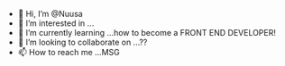 - 👋 Hi, I’m @Nuusa
- 👀 I’m interested in ...
- 🌱 I’m currently learning ...how to become a FRONT END DEVELOPER!
- 💞️ I’m looking to collaborate on ...??
- 📫 How to reach me ...MSG

<!---
Nuusa/Nuusa is a ✨ special ✨ repository because its `README.md` (this file) appears on your GitHub profile.
You can click the Preview link to take a look at your changes.
--->
